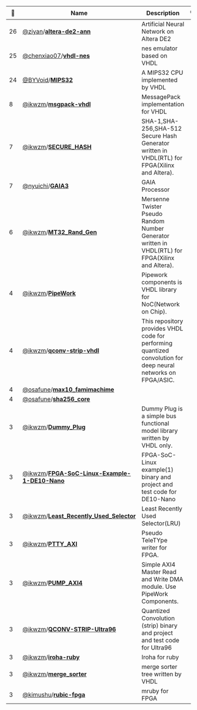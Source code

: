 |:star2: | Name | Description | 🌍|
|---|---|---|---|
|26|[@ziyan](https://github.com/ziyan)/[**altera-de2-ann**](https://github.com/ziyan/altera-de2-ann)|Artificial Neural Network on Altera DE2||
|25|[@chenxiao07](https://github.com/chenxiao07)/[**vhdl-nes**](https://github.com/chenxiao07/vhdl-nes)|nes emulator based on VHDL||
|24|[@BYVoid](https://github.com/BYVoid)/[**MIPS32**](https://github.com/BYVoid/MIPS32)|A MIPS32 CPU implemented by VHDL||
|8|[@ikwzm](https://github.com/ikwzm)/[**msgpack-vhdl**](https://github.com/ikwzm/msgpack-vhdl)|MessagePack  implementation for VHDL||
|7|[@ikwzm](https://github.com/ikwzm)/[**SECURE_HASH**](https://github.com/ikwzm/SECURE_HASH)|SHA-1,SHA-256,SHA-512 Secure Hash Generator written in VHDL(RTL) for FPGA(Xilinx and Altera).||
|7|[@nyuichi](https://github.com/nyuichi)/[**GAIA3**](https://github.com/nyuichi/GAIA3)|GAIA Processor||
|6|[@ikwzm](https://github.com/ikwzm)/[**MT32_Rand_Gen**](https://github.com/ikwzm/MT32_Rand_Gen)|Mersenne Twister Pseudo Random Number Generator written in VHDL(RTL) for FPGA(Xilinx and Altera).||
|4|[@ikwzm](https://github.com/ikwzm)/[**PipeWork**](https://github.com/ikwzm/PipeWork)|Pipework components is VHDL library for NoC(Network on Chip). ||
|4|[@ikwzm](https://github.com/ikwzm)/[**qconv-strip-vhdl**](https://github.com/ikwzm/qconv-strip-vhdl)|This repository provides VHDL code for performing quantized convolution for deep neural networks on FPGA/ASIC.||
|4|[@osafune](https://github.com/osafune)/[**max10_famimachime**](https://github.com/osafune/max10_famimachime)|||
|4|[@osafune](https://github.com/osafune)/[**sha256_core**](https://github.com/osafune/sha256_core)|||
|3|[@ikwzm](https://github.com/ikwzm)/[**Dummy_Plug**](https://github.com/ikwzm/Dummy_Plug)|Dummy Plug is a simple bus functional model library written by VHDL only. ||
|3|[@ikwzm](https://github.com/ikwzm)/[**FPGA-SoC-Linux-Example-1-DE10-Nano**](https://github.com/ikwzm/FPGA-SoC-Linux-Example-1-DE10-Nano)|FPGA-SoC-Linux example(1) binary and project and test code for DE10-Nano||
|3|[@ikwzm](https://github.com/ikwzm)/[**Least_Recently_Used_Selector**](https://github.com/ikwzm/Least_Recently_Used_Selector)|Least Recently Used Selector(LRU) ||
|3|[@ikwzm](https://github.com/ikwzm)/[**PTTY_AXI**](https://github.com/ikwzm/PTTY_AXI)|Pseudo TeleTYpe writer for FPGA.||
|3|[@ikwzm](https://github.com/ikwzm)/[**PUMP_AXI4**](https://github.com/ikwzm/PUMP_AXI4)|Simple AXI4 Master Read and Write DMA module. Use PipeWork Components.||
|3|[@ikwzm](https://github.com/ikwzm)/[**QCONV-STRIP-Ultra96**](https://github.com/ikwzm/QCONV-STRIP-Ultra96)|Quantized Convolution (strip) binary and project and test code for Ultra96||
|3|[@ikwzm](https://github.com/ikwzm)/[**iroha-ruby**](https://github.com/ikwzm/iroha-ruby)|Iroha for ruby||
|3|[@ikwzm](https://github.com/ikwzm)/[**merge_sorter**](https://github.com/ikwzm/merge_sorter)|merge sorter tree written by VHDL||
|3|[@kimushu](https://github.com/kimushu)/[**rubic-fpga**](https://github.com/kimushu/rubic-fpga)|mruby for FPGA||

